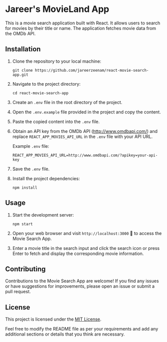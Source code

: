 
# Jareer's MovieLand App


This is a movie search application built with React. It allows users to search for movies by their title or name. The application fetches movie data from the OMDb API.

## Installation

1. Clone the repository to your local machine:

   ```shell
   git clone https://github.com/jareerzeenam/react-movie-search-app.git
   ```

2. Navigate to the project directory:

   ```shell
   cd react-movie-search-app
   ```

3. Create an `.env` file in the root directory of the project.

4. Open the `.env.example` file provided in the project and copy the content.

5. Paste the copied content into the `.env` file.

6. Obtain an API key from the OMDb API (http://www.omdbapi.com/) and replace `REACT_APP_MOVIES_API_URL` in the `.env` file with your API URL.

   Example `.env` file:

   ```shell
   REACT_APP_MOVIES_API_URL=http://www.omdbapi.com/?apikey=your-api-key
   ```

7. Save the `.env` file.

8. Install the project dependencies:

   ```shell
   npm install
   ```

## Usage

1. Start the development server:

   ```shell
   npm start
   ```

2. Open your web browser and visit `http://localhost:3000` 🚀 to access the Movie Search App.

3. Enter a movie title in the search input and click the search icon or press Enter to fetch and display the corresponding movie information.

## Contributing

Contributions to the Movie Search App are welcome! If you find any issues or have suggestions for improvements, please open an issue or submit a pull request.

## License

This project is licensed under the [MIT License](LICENSE).


Feel free to modify the README file as per your requirements and add any additional sections or details that you think are necessary.